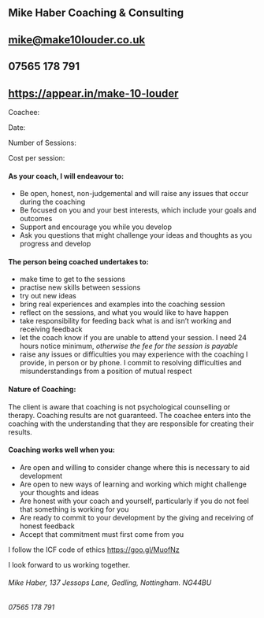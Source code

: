 ## Mike Haber Coaching & Consulting
## mike@make10louder.co.uk
## 07565 178 791
## https://appear.in/make-10-louder

Coachee:

Date:

Number of Sessions:

Cost per session:

#### As your coach, I will endeavour to:
* Be open, honest, non-judgemental and will raise any issues that occur during the coaching
* Be focused on you and your best interests, which include your goals and outcomes
* Support and encourage you while you develop 
* Ask you questions that might challenge your ideas and thoughts as you progress and develop

#### The person being coached undertakes to:
* make time to get to the sessions
* practise new skills between sessions
* try out new ideas
* bring real experiences and examples into the coaching session
* reflect on the sessions, and what you would like to have happen
* take responsibility for feeding back what is and isn’t working and receiving feedback
* let the coach know if you are unable to attend your session. I need 24 hours notice minimum, _otherwise the fee for the session is payable_
* raise any issues or difficulties you may experience with the coaching I provide, in person or by phone.  I commit to resolving difficulties and misunderstandings from a position of mutual respect

#### Nature of Coaching:
The client is aware that coaching is not psychological counselling or therapy. Coaching results are not guaranteed. The coachee enters into the coaching with the understanding that they are responsible for creating their results.

#### Coaching works well when you:
* Are open and willing to consider change where this is necessary to aid development
* Are open to new ways of learning and working which might challenge your thoughts and ideas
* Are honest with your coach and yourself, particularly if you do not feel that something is working for you
* Are ready to commit to your development by the giving and receiving of honest feedback
* Accept that commitment must first come from you

I follow the ICF code of ethics https://goo.gl/MuofNz


I look forward to us working together.

###### Mike Haber, 137 Jessops Lane, Gedling, Nottingham. NG44BU
###### 07565 178 791
